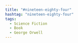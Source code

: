 ```yaml
---
title: "#nineteen-eighty-four"
hashtag: "nineteen-eighty-four"
tags:
  - Science Fiction
  - Book
  - George Orwell
---
```

